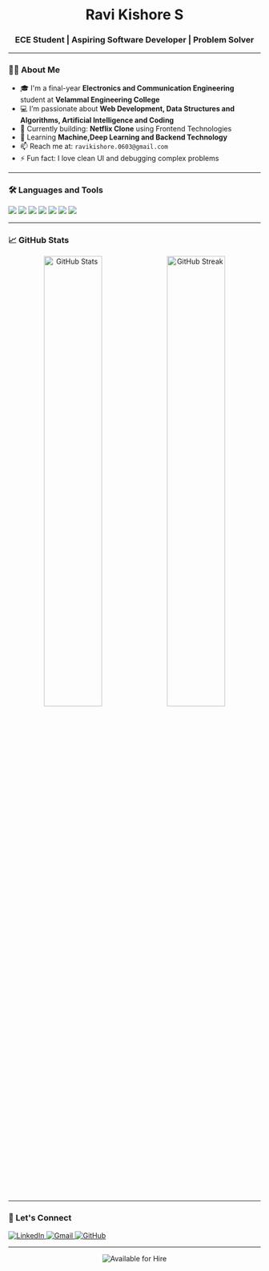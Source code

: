 <h1 align="center">Ravi Kishore S</h1>
<h3 align="center">ECE Student | Aspiring Software Developer | Problem Solver</h3>

---

### 👨‍💻 About Me

- 🎓 I'm a final-year **Electronics and Communication Engineering** student at **Velammal Engineering College**
- 💻 I’m passionate about **Web Development, Data Structures and Algorithms, Artificial Intelligence and Coding**
- 🔭 Currently building: **Netflix Clone** using Frontend Technologies  
- 🌱 Learning **Machine,Deep Learning and Backend Technology**
- 📫 Reach me at: `ravikishore.0603@gmail.com`
- ⚡ Fun fact: I love clean UI and debugging complex problems

---

### 🛠️ Languages and Tools

<p>
  <img src="https://img.shields.io/badge/C++-00599C?style=flat&logo=cplusplus&logoColor=white" />
  <img src="https://img.shields.io/badge/C-276DC3?style=flat&logo=c&logoColor=white" />
  <img src="https://img.shields.io/badge/HTML5-E34F26?style=flat&logo=html5&logoColor=white" />
  <img src="https://img.shields.io/badge/CSS3-1572B6?style=flat&logo=css3&logoColor=white" />
  <img src="https://img.shields.io/badge/JavaScript-F7DF1E?style=flat&logo=javascript&logoColor=black" />
  <img src="https://img.shields.io/badge/Git-F05032?style=flat&logo=git&logoColor=white" />
  <img src="https://img.shields.io/badge/GitHub-181717?style=flat&logo=github&logoColor=white" />
</p>

---

### 📈 GitHub Stats

<p align="center">
  <img src="https://github-readme-stats.vercel.app/api?username=Ravikishore2005&show_icons=true&theme=react&hide_border=true&border_radius=10" width="48%" alt="GitHub Stats" />
  <img src="https://github-readme-streak-stats.herokuapp.com/?user=Ravikishore2005&theme=react&hide_border=true&border_radius=10" width="48%" alt="GitHub Streak" />
</p>

---

### 🔗 Let's Connect

<p align="left">
  <a href="https://www.linkedin.com/in/ravikishore-s-6989612b7/" target="_blank">
    <img src="https://img.shields.io/badge/LinkedIn-%230077B5.svg?&style=for-the-badge&logo=linkedin&logoColor=white" alt="LinkedIn" />
  </a>
  <a href="mailto:ravikishore.0603@gmail.com" target="_blank">
    <img src="https://img.shields.io/badge/Gmail-%23D14836.svg?&style=for-the-badge&logo=gmail&logoColor=white" alt="Gmail" />
  </a>
  <a href="https://github.com/Ravikishore2005" target="_blank">
    <img src="https://img.shields.io/badge/GitHub-%2312100E.svg?&style=for-the-badge&logo=github&logoColor=white" alt="GitHub" />
  </a>
</p>

---

<p align="center">
  <img src="https://img.shields.io/badge/Available%20for%20Hire-%2300C853.svg?&style=for-the-badge&logo=freelancer&logoColor=white" alt="Available for Hire" />
</p>
